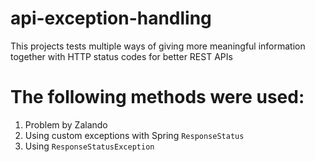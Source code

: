 # api-exception-handling

This projects tests multiple ways of giving more meaningful information together with HTTP status codes for better REST APIs
 
# The following methods were used: 

   1. Problem by Zalando
   2. Using custom exceptions with Spring ```ResponseStatus```
   3. Using ```ResponseStatusException```
